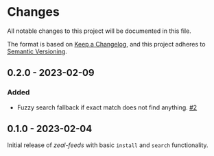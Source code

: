 # Changes

All notable changes to this project will be documented in this file.

The format is based on [Keep a Changelog](https://keepachangelog.com/en/1.0.0/),
and this project adheres to [Semantic Versioning](https://semver.org/spec/v2.0.0.html).

<!--
Categories:

### Added
### Changed
### Deprecated
### Removed
### Fixed
### Security
-->

## 0.2.0 - 2023-02-09

### Added

* Fuzzy search fallback if exact match does not find anything. [#2](https://github.com/smsearcy/zeal-feeds/pull/2)

## 0.1.0 - 2023-02-04

Initial release of *zeal-feeds* with basic `install` and `search` functionality.
